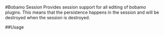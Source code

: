 #Bobamo Session
Provides session support for all editing of bobamo plugins.  This means that the persistence happens in the
session and will be destroyed when the session is destroyed.

##Usage
